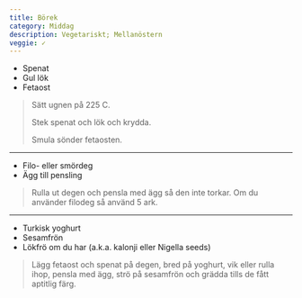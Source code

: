 ```yaml
---
title: Börek
category: Middag
description: Vegetariskt; Mellanöstern
veggie: ✓
---
```


- Spenat
- Gul lök
- Fetaost

> Sätt ugnen på 225 C.
> 
> Stek spenat och lök och krydda.
>
> Smula sönder fetaosten.

---

- Filo- eller smördeg
- Ägg till pensling

> Rulla ut degen och pensla med ägg så den inte torkar. Om du använder filodeg så använd 5 ark.

---

- Turkisk yoghurt
- Sesamfrön
- Lökfrö om du har (a.k.a. kalonji eller Nigella seeds)

> Lägg fetaost och spenat på degen, bred på yoghurt, vik eller rulla ihop, pensla med ägg, strö på sesamfrön och grädda tills de fått aptitlig färg.
